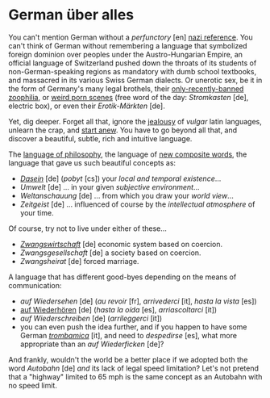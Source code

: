 German über alles
===

You can't mention German without a *perfunctory* [en] [nazi reference](http://en.wikipedia.org/wiki/Deutschlandlied#Use_during_Nazi_rule). You can't think of German without remembering a language that symbolized foreign dominion over peoples under the Austro-Hungarian Empire, an official language of Switzerland pushed down the throats of its students of non-German-speaking regions as mandatory with dumb school textbooks, and massacred in its various Swiss German dialects. Or unerotic sex, be it in the form of Germany's many legal brothels, their [only-recently-banned zoophilia](http://www.dailymail.co.uk/news/article-2352779/Bestiality-brothels-spreading-Germany-campaigner-claims-abusers-sex-animals-lifestyle-choice.html), or [weird porn scenes](https://www.youtube.com/watch?v=c2etyxr-BVs) (free word of the day: *Stromkasten* [de], electric box), or even their *Erotik-Märkten* [de].

Yet, dig deeper. Forget all that, ignore the [jealousy](http://9gag.com/gag/aBRqZ4x?ref=fb.s) of *vulgar* latin languages, unlearn the crap, and [start anew](http://inner-game.info/how-to-learn-languages/). You have to go beyond all that, and discover a beautiful, subtle, rich and intuitive language. 

The [language of philosophy](http://www.slate.fr/tribune/84783/la-traduction-assassine-dheidegger), the language of [new composite words](http://www.telegraph.co.uk/news/worldnews/europe/germany/10095976/Germany-drops-its-longest-word-Rindfleischeti....html), the language that gave us such beautiful concepts as:

- *[Dasein](http://en.wikipedia.org/wiki/Dasein)* [de] (*pobyt* [cs]) your *local and temporal existence*...
- *Umwelt* [de] ... in your given *subjective environment*...
- *Weltanschauung* [de] ... from which you draw your *world view*...
- *Zeitgeist* [de] ... influenced of course by the *intellectual atmosphere* of your time.

Of course, try not to live under either of these...

- *[Zwangswirtschaft](http://mises.org/midroad/mr5.asp)* [de] economic system based on coercion.
- *Zwangsgesellschaft* [de] a society based on coercion.
- *Zwangsheirat* [de] forced marriage.

A language that has different good-byes depending on the means of communication:

- *auf Wiedersehen* [de] (*au revoir* [fr], *arrivederci* [it], *hasta la vista* [es])
- [auf Wiederhören](http://en.wiktionary.org/wiki/auf_Wiederh%C3%B6ren) [de] (*hasta la oída* [es], *arriascoltarci* [it])
- *auf Wiederschreiben* [de] (*arrileggerci* [it])
- you can even push the idea further, and if you happen to have some German *[trombamica](minestra-riscaldata-trombamici)* [it], and need to *despedirse* [es], what more appropriate than an *auf Wiederficken* [de]?

And frankly, wouldn't the world be a better place if we adopted both the word *Autobahn* [de] *and* its lack of legal speed limitation? Let's not pretend that a "highway" limited to 65 mph is the same concept as an Autobahn with no speed limit.

